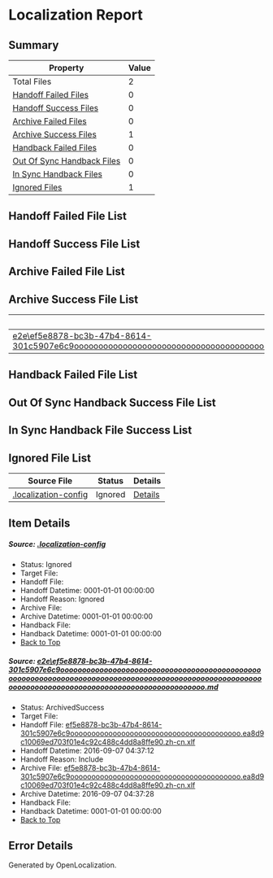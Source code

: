 # <a name='report-top'></a> Localization Report

## Summary
 Property | Value 
 -------- | ----- 
 Total Files | 2
[ Handoff Failed Files ](#handoff-failed-list)| 0
[ Handoff Success Files ](#handoff-success-list)| 0
[ Archive Failed Files ](#archive-failed-list)| 0
[ Archive Success Files ](#archive-success-list)| 1
[ Handback Failed Files ](#handback-failed-list)| 0
[ Out Of Sync Handback Files ](#outofsync-handback-success-list)| 0
[ In Sync Handback Files ](#insync-handback-success-list)| 0
[ Ignored Files ](#ignored-list)| 1

## <a name='handoff-failed-list'></a> Handoff Failed File List

## <a name='handoff-success-list'></a> Handoff Success File List

## <a name='archive-failed-list'></a> Archive Failed File List

## <a name='archive-success-list'></a> Archive Success File List
 Source File | Status | Details 
 ----------- | ------ | ------- 
 [e2e\ef5e8878-bc3b-47b4-8614-301c5907e6c9ooooooooooooooooooooooooooooooooooooooooooooooooooooooooooooooooooooooooooooooooooooooooooooooooooooooooooooooooooooooooooooooooooooooooooooooooooooo.md](https://github.com/OpenLocalizationTestOrg/ol-test0/blob/2193a97125619ab4a4d9961445d8fe83f0ed5e77/e2e/ef5e8878-bc3b-47b4-8614-301c5907e6c9ooooooooooooooooooooooooooooooooooooooooooooooooooooooooooooooooooooooooooooooooooooooooooooooooooooooooooooooooooooooooooooooooooooooooooooooooooooo.md) | ArchivedSuccess | [Details](#1e44d1e48a565f172eeab628d3b5e81e1aa447781)

## <a name='handback-failed-list'></a> Handback Failed File List

## <a name='outofsync-handback-success-list'></a> Out Of Sync Handback Success File List

## <a name='insync-handback-success-list'></a> In Sync Handback File Success List

## <a name='ignored-list'></a> Ignored File List
 Source File | Status | Details 
 ----------- | ------ | ------- 
 [.localization-config](https://github.com/OpenLocalizationTestOrg/ol-test0/blob/2193a97125619ab4a4d9961445d8fe83f0ed5e77/.localization-config) | Ignored | [Details](#3d4f252ac210baf56311d7e97dcc2db10974dbd20)

## Item Details
##### <a name='3d4f252ac210baf56311d7e97dcc2db10974dbd20'></a> Source: [.localization-config](https://github.com/OpenLocalizationTestOrg/ol-test0/blob/2193a97125619ab4a4d9961445d8fe83f0ed5e77/.localization-config)
* Status: Ignored
* Target File: 
* Handoff File: 
* Handoff Datetime: 0001-01-01 00:00:00
* Handoff Reason: Ignored
* Archive File: 
* Archive Datetime: 0001-01-01 00:00:00
* Handback File: 
* Handback Datetime: 0001-01-01 00:00:00
* [Back to Top](#report-top)

##### <a name='1e44d1e48a565f172eeab628d3b5e81e1aa447781'></a> Source: [e2e\ef5e8878-bc3b-47b4-8614-301c5907e6c9ooooooooooooooooooooooooooooooooooooooooooooooooooooooooooooooooooooooooooooooooooooooooooooooooooooooooooooooooooooooooooooooooooooooooooooooooooooo.md](https://github.com/OpenLocalizationTestOrg/ol-test0/blob/2193a97125619ab4a4d9961445d8fe83f0ed5e77/e2e/ef5e8878-bc3b-47b4-8614-301c5907e6c9ooooooooooooooooooooooooooooooooooooooooooooooooooooooooooooooooooooooooooooooooooooooooooooooooooooooooooooooooooooooooooooooooooooooooooooooooooooo.md)
* Status: ArchivedSuccess
* Target File: 
* Handoff File: [ef5e8878-bc3b-47b4-8614-301c5907e6c9oooooooooooooooooooooooooooooooooooooooo.ea8d9c10069ed703f01e4c92c488c4dd8a8ffe90.zh-cn.xlf](https://github.com/OpenLocalizationTestOrg/ol-test0-handoff/blob/201d3d71e6e93f51e8ec083dc25fb1502b4004f3/ol-handoff/OpenLocalizationTestOrg/ol-test0-zhcn/ci/ht/ef5e8878-bc3b-47b4-8614-301c5907e6c9oooooooooooooooooooooooooooooooooooooooo.ea8d9c10069ed703f01e4c92c488c4dd8a8ffe90.zh-cn.xlf)
* Handoff Datetime: 2016-09-07 04:37:12
* Handoff Reason: Include
* Archive File: [ef5e8878-bc3b-47b4-8614-301c5907e6c9oooooooooooooooooooooooooooooooooooooooo.ea8d9c10069ed703f01e4c92c488c4dd8a8ffe90.zh-cn.xlf](https://github.com/OpenLocalizationTestOrg/ol-test0-handoff/blob/1930c9edb27fb72ae26374384efc6d6039792965/ol-archive/OpenLocalizationTestOrg/ol-test0-zhcn/ci/ht/ef5e8878-bc3b-47b4-8614-301c5907e6c9oooooooooooooooooooooooooooooooooooooooo.ea8d9c10069ed703f01e4c92c488c4dd8a8ffe90.zh-cn.xlf)
* Archive Datetime: 2016-09-07 04:37:28
* Handback File: 
* Handback Datetime: 0001-01-01 00:00:00
* [Back to Top](#report-top)


## Error Details

Generated by OpenLocalization.
